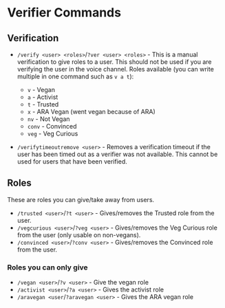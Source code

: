 # Verifier Commands

## Verification

- `/verify <user> <roles>`/`?ver <user> <roles>` - This is a manual verification to give roles to a user. This should 
not be used if you are verifying the user in the voice channel. Roles available (you can write multiple in one command
such as `v a t`):
  - `v` - Vegan
  - `a` - Activist
  - `t` - Trusted
  - `x` - ARA Vegan (went vegan because of ARA)
  - `nv` - Not Vegan
  - `conv` - Convinced
  - `veg` - Veg Curious

- `/verifytimeoutremove <user>` - Removes a verification timeout if the user has been timed out as a verifier was not 
available. This cannot be used for users that have been verified.

## Roles

These are roles you can give/take away from users.

- `/trusted <user>`/`?t <user>` - Gives/removes the Trusted role from the user.
- `/vegcurious <user>`/`?veg <user>` - Gives/removes the Veg Curious role from the user (only usable on non-vegans).
- `/convinced <user>`/`?conv <user>` - Gives/removes the Convinced role from the user.

### Roles you can only give

- `/vegan <user>`/`?v <user>` - Give the vegan role
- `/activist <user>`/`?a <user>` - Gives the activist role
- `/aravegan <user`/`?aravegan <user>` - Gives the ARA vegan role
